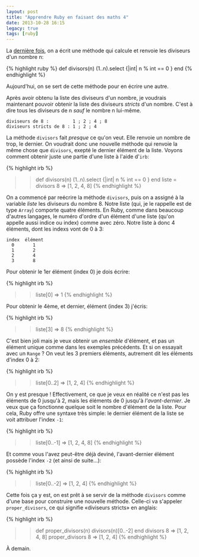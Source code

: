 ```yaml
---
layout: post
title: "Apprendre Ruby en faisant des maths 4"
date: 2013-10-28 16:15
legacy: true
tags: [ruby]
---
```




La [dernière fois](http://lkdjiin.github.io/blog/2013/10/25/apprendre-ruby-en-faisant-des-maths-3/),
on a écrit une méthode qui calcule et renvoie les diviseurs d'un nombre n:

{% highlight ruby %}
def divisors(n)
  (1..n).select {|int| n % int == 0 }
end
{% endhighlight %}

Aujourd'hui, on se sert de cette méthode pour en écrire une autre.

<!-- more -->

Après avoir obtenu la liste des diviseurs d'un nombre, je voudrais maintenant
pouvoir obtenir la liste des diviseurs *stricts* d'un nombre. C'est à dire
tous les diviseurs de n *sauf* le nombre n lui-même.

    diviseurs de 8 :         1 ; 2 ; 4 ; 8
    diviseurs stricts de 8 : 1 ; 2 ; 4

La méthode `divisors` fait *presque* ce qu'on veut. Elle renvoie un nombre de
trop, le dernier. On voudrait donc une nouvelle méthode qui renvoie la même
chose que `divisors`, exepté le dernier élément de la liste. Voyons comment
obtenir juste une partie d'une liste à l'aide d'`irb`:

{% highlight irb %}
>> def divisors(n)
>>   (1..n).select {|int| n % int == 0 }
>> end
>> liste = divisors 8
=> [1, 2, 4, 8]
{% endhighlight %}

On a commencé par reécrire la méthode `divisors`, puis on a assigné à la
variable *liste* les diviseurs du nombre 8. Notre liste (qui, je le rappelle
est de type `Array`) comporte quatre éléments. En Ruby, comme dans beaucoup
d'autres langages, le numéro d'ordre d'un élément d'une liste (qu'on appelle
aussi indice ou index) comme avec zéro. Notre liste à donc 4 éléments, dont
les indexs vont de 0 à 3:

    index  élément
      0       1
      1       2
      2       4
      3       8

Pour obtenir le 1er élément (index 0) je dois écrire:

{% highlight irb %}
>> liste[0]
=> 1
{% endhighlight %}

Pour obtenir le 4ème, et dernier, élément (index 3) j'écris:

{% highlight irb %}
>> liste[3]
=> 8
{% endhighlight %}

C'est bien joli mais je veux obtenir un *ensemble* d'élément, et pas un
élément unique comme dans les exemples précédents. Et si on essayait avec
un `Range` ? On veut les 3 premiers éléments, autrement dit les éléments
d'index 0 à 2:

{% highlight irb %}
>> liste[0..2]
=> [1, 2, 4]
{% endhighlight %}

On y est presque ! Effectivement, ce que je veux en réalité ce n'est pas
les éléments de 0 jusqu'à 2, mais les éléments de 0 jusqu'à *l'avant-dernier*.
Je veux que ça fonctionne quelque soit le nombre d'élément de la liste.
Pour cela, Ruby offre une syntaxe très simple: le dernier élément de la
liste se voit attribuer l'index `-1`:

{% highlight irb %}
>> liste[0..-1]
=> [1, 2, 4, 8]
{% endhighlight %}

Et comme vous l'avez peut-être déjà deviné, l'avant-dernier élément possède
l'index `-2` (et ainsi de suite…):

{% highlight irb %}
>> liste[0..-2]
=> [1, 2, 4]
{% endhighlight %}

Cette fois ça y est, on est prêt à se servir de la méthode `divisors` comme
d'une base pour construire une nouvelle méthode. Celle-ci va s'appeler
`proper_divisors`, ce qui signifie «diviseurs stricts» en anglais:

{% highlight irb %}
>> def proper_divisors(n)
>>   divisors(n)[0..-2]
>> end
>> divisors 8
=> [1, 2, 4, 8]
>> proper_divisors 8
=> [1, 2, 4]
{% endhighlight %}





À demain.




